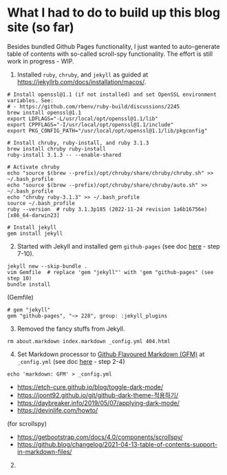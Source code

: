 # What I had to do to build up this blog site (so far)

Besides bundled Github Pages functionality, I just wanted to auto-generate table of contents with so-called scroll-spy functionality. The effort is still work in progress - WIP.

1. Installed `ruby`, `chruby`, and `jekyll` as guided at https://jekyllrb.com/docs/installation/macos/.
```
# Install openssl@1.1 (if not installed) and set OpenSSL environment variables. See:
# - https://github.com/rbenv/ruby-build/discussions/2245
brew install openssl@1.1
export LDFLAGS="-L/usr/local/opt/openssl@1.1/lib"
export CPPFLAGS="-I/usr/local/opt/openssl@1.1/include"
export PKG_CONFIG_PATH="/usr/local/opt/openssl@1.1/lib/pkgconfig"

# Install chruby, ruby-install, and ruby 3.1.3
brew install chruby ruby-install
ruby-install 3.1.3 -- --enable-shared

# Activate chruby
echo "source $(brew --prefix)/opt/chruby/share/chruby/chruby.sh" >> ~/.bash_profile
echo "source $(brew --prefix)/opt/chruby/share/chruby/auto.sh" >> ~/.bash_profile
echo "chruby ruby-3.1.3" >> ~/.bash_profile
source ~/.bash_profile
ruby --version  # ruby 3.1.3p185 (2022-11-24 revision 1a6b16756e) [x86_64-darwin23]

# Install jekyll
gem install jekyll
```

2. Started with Jekyll and installed gem `github-pages` (see doc [here](https://docs.github.com/en/pages/setting-up-a-github-pages-site-with-jekyll/creating-a-github-pages-site-with-jekyll#creating-your-site) - step 7-10).

```
jekyll new --skip-bundle .
vim Gemfile  # replace 'gem "jekyll"' with 'gem "github-pages" (see step 10)
bundle install
```

(Gemfile)
```
# gem "jekyll"
gem "github-pages", "~> 228", group: :jekyll_plugins
```

3. Removed the fancy stuffs from Jekyll.

```
rm about.markdown index.markdown _config.yml 404.html
```

4. Set Markdown processor to [Github Flavoured Markdown (GFM)](https://github.github.com/gfm/) at `_config.yml` (see doc [here](https://docs.github.com/en/pages/setting-up-a-github-pages-site-with-jekyll/setting-a-markdown-processor-for-your-github-pages-site-using-jekyll) - step 2-4)

```
echo 'markdown: GFM' > _config.yml
```

- https://etch-cure.github.io/blog/toggle-dark-mode/
- https://joont92.github.io/git/github-dark-theme-적용하기/
- https://daybreaker.info/2019/05/07/applying-dark-mode/
- https://devinlife.com/howto/

(for scrollspy)
- https://getbootstrap.com/docs/4.0/components/scrollspy/
- https://github.blog/changelog/2021-04-13-table-of-contents-support-in-markdown-files/



2. 
